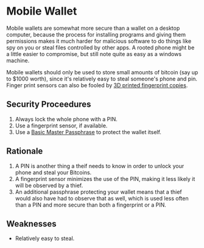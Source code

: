 # Mobile Wallet

Mobile wallets are somewhat more secure than a wallet on a desktop computer, because the process for installing programs and giving them permissions makes it much harder for malicious software to do things like spy on you or steal files controlled by other apps. A rooted phone might be a little easier to compromise, but still note quite as easy as a windows machine.

Mobile wallets should only be used to store small amounts of bitcoin (say up to $1000 worth), since it's relatively easy to steal someone's phone and pin. Finger print sensors can also be fooled by [3D printed fingerprint copies](https://www.businessinsider.com/samsung-galaxy-s10-fingerprint-sensor-tricked-using-3d-printer-2019-4).

## Security Proceedures

1. Always lock the whole phone with a PIN.
2. Use a fingerprint sensor, if available.
3. Use a [Basic Master Passphrase](passphraseMethods/Basic-Master-Passphrase.md) to protect the wallet itself.

## Rationale

1. A PIN is another thing a theif needs to know in order to unlock your phone and steal your Bitcoins.
2. A fingerprint sensor minimizes the use of the PIN, making it less likely it will be observed by a thief.
3. An additional passphrase protecting your wallet means that a thief would also have had to observe that as well, which is used less often than a PIN and more secure than both a fingerprint or a PIN.

## Weaknesses

* Relatively easy to steal.